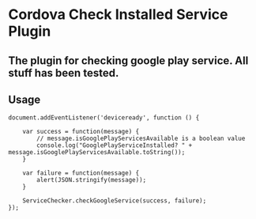 # Cordova Check Installed Service Plugin

## The plugin for checking google play service. All stuff has been tested.

Usage
-----

	document.addEventListener('deviceready', function () {
	
		var success = function(message) {
			// message.isGooglePlayServicesAvailable is a boolean value
			console.log("GooglePlayServiceInstalled? " + message.isGooglePlayServicesAvailable.toString());
		} 

		var failure = function(message) {
			alert(JSON.stringify(message));
		}

		ServiceChecker.checkGoogleService(success, failure);
	});



